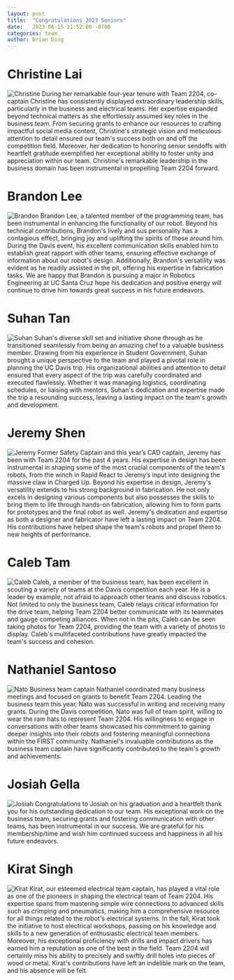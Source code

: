 ```yaml
---
layout: post
title:  "Congratulations 2023 Seniors"
date:   2023-06-15 21:52:00 -0700
categories: team
author: Brian Ding
---
```

# Christine Lai
![Christine](https://i.ibb.co/sWbWkTD/Christine.png)
During her remarkable four-year tenure with Team 2204, co-captain Christine has consistently displayed extraordinary leadership skills, particularly in the business and electrical teams. Her expertise expanded beyond technical matters as she effortlessly assumed key roles in the business team. From securing grants to enhance our resources to crafting impactful social media content, Christine's strategic vision and meticulous attention to detail ensured our team's success both on and off the competition field. Moreover, her dedication to honoring senior sendoffs with heartfelt gratitude exemplified her exceptional ability to foster unity and appreciation within our team. Christine's remarkable leadership in the business domain has been instrumental in propelling Team 2204 forward.

# Brandon Lee
![Brandon](https://i.ibb.co/hKmMcvP/Brandon.png)
Brandon Lee, a talented member of the programming team, has been instrumental in enhancing the functionality of our robot. Beyond his technical contributions, Brandon's lively and sus personality has a contagious effect, bringing joy and uplifting the spirits of those around him. During the Davis event, his excellent communication skills enabled him to establish great rapport with other teams, ensuring effective exchange of information about our robot's design. Additionally, Brandon's versatility was evident as he readily assisted in the pit, offering his expertise in fabrication tasks. We are happy that Brandon is pursuing a major in Robotics Engineering at UC Santa Cruz hope his dedication and positive energy will continue to drive him towards great success in his future endeavors.

# Suhan Tan
![Suhan](https://i.ibb.co/NKKPMfP/Suhan.png)
Suhan's diverse skill set and initiative shone through as he transitioned seamlessly from being an amazing chef to a valuable business member. Drawing from his experience in Student Government, Suhan brought a unique perspective to the team and played a pivotal role in planning the UC Davis trip. His organizational abilities and attention to detail ensured that every aspect of the trip was carefully coordinated and executed flawlessly. Whether it was managing logistics, coordinating schedules, or liaising with mentors, Suhan's dedication and expertise made the trip a resounding success, leaving a lasting impact on the team's growth and development.

# Jeremy Shen
![Jeremy](https://i.ibb.co/YX03VpD/Jeremy.png)
Former Safety Captain and this year’s CAD captain, Jeremy has been with Team 2204 for the past 4 years. His expertise in design has been instrumental in shaping some of the most crucial components of the team's robots, from the winch in Rapid React to Jeremy’s input into designing the massive claw in Charged Up. Beyond his expertise in design, Jeremy's versatility extends to his strong background in fabrication. He not only excels in designing various components but also possesses the skills to bring them to life through hands-on fabrication, allowing him to form parts for prototypes and the final robot as well. Jeremy's dedication and expertise as both a designer and fabricator have left a lasting impact on Team 2204. His contributions have helped shape the team's robots and propel them to new heights of performance.

# Caleb Tam
![Caleb](https://i.ibb.co/8sJNz4D/Caleb.png)
Caleb, a member of the business team, has been excellent in scouting a variety of teams at the Davis competition each year. He is a leader by example, not afraid to approach other teams and discuss robotics. Not limited to only the business team, Caleb relays critical information for the drive team, helping Team 2204 better communicate with its teammates and gauge competing alliances. When not in the pits, Caleb can be seen taking photos for Team 2204, providing the team with a variety of photos to display. Caleb's multifaceted contributions have greatly impacted the team's success and cohesion.

# Nathaniel Santoso
![Nato](https://i.ibb.co/dpMVPCB/Nato.png)
Business team captain Nathaniel coordinated many business meetings and focused on grants to benefit Team 2204. Leading the business team this year, Nato was successful in writing and receiving many grants. During the Davis competition, Nato was full of team spirit, willing to wear the ram hats to represent Team 2204. His willingness to engage in conversations with other teams showcased his commitment to gaining deeper insights into their robots and fostering meaningful connections within the FIRST community. Nathaniel's invaluable contributions as the business team captain have significantly contributed to the team's growth and achievements.

# Josiah Gella
![Josiah](https://i.ibb.co/LrGpLZk/Josiah.png)
Congratulations to Josiah on his graduation and a heartfelt thank you for his outstanding dedication to our team. His exceptional work on the business team, securing grants and fostering communication with other teams, has been instrumental in our success. We are grateful for his membership/time and wish him continued success and happiness in all his future endeavors.

# Kirat Singh
![Kirat](https://i.ibb.co/VD0q2K0/Kirat.png)
Kirat, our esteemed electrical team captain, has played a vital role as one of the pioneers in shaping the electrical team of Team 2204. His expertise spans from mastering simple wire connections to advanced skills such as crimping and pneumatics, making him a comprehensive resource for all things related to the robot's electrical systems. In the fall, Kirat took the initiative to host electrical workshops, passing on his knowledge and skills to a new generation of enthusiastic electrical team members. Moreover, his exceptional proficiency with drills and impact drivers has earned him a reputation as one of the best in the field. Team 2204 will certainly miss his ability to precisely and swiftly drill holes into pieces of wood or metal. Kirat's contributions have left an indelible mark on the team, and his absence will be felt.
